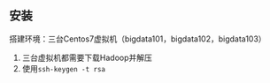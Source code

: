 ## 安装
搭建环境：三台Centos7虚拟机（bigdata101，bigdata102，bigdata103）


1. 三台虚拟机都需要下载Hadoop并解压
2. 使用`ssh-keygen -t rsa`